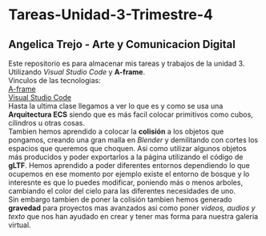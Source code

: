 # Tareas-Unidad-3-Trimestre-4
## Angelica Trejo - Arte y Comunicacion Digital
Este repositorio es para almacenar mis tareas y trabajos de la unidad 3. Utilizando *Visual Studio Code* y **A-frame**.  
Vinculos de las tecnologias:  
[A-frame](https://aframe.io/)  
[Visual Studio Code](https://code.visualstudio.com/)  
Hasta la ultima clase llegamos a ver lo que es y como se usa una **Arquitectura ECS** siendo que es más facil colocar primitivos como cubos, cilindros u otras cosas.   
Tambien hemos aprendido a colocar la **colisión** a los objetos que pongamos, creando una gran malla en *Blender* y demilitando con cortes los espacios que queremos que choquen. Asi como utilizar algunos objetos más producidos y poder exportarlos a la página utilizando el código de **gLTF**. Hemos aprendido a poder diferentes entornos dependiendo lo que ocupemos en ese momento por ejemplo existe el entorno de bosque y lo interesnte es que lo puedes modificar, poniendo más o menos arboles, cambiando el color del cielo para las diferentes necesidades de uno.  
Sin embargo tambien de poner la colisión tambien hemos generado **gravedad** para proyectos mas avanzados asi como poner *videos, audios y texto* que nos han ayudado en crear y tener mas forma para nuestra galeria virtual. 